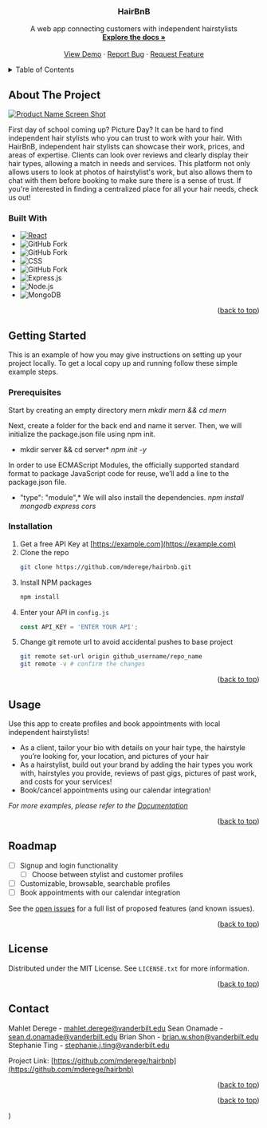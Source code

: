<!-- Improved compatibility of back to top link: See: https://github.com/othneildrew/Best-README-Template/pull/73 -->
<a id="readme-top"></a>
<!--
*** Thanks for checking out the Best-README-Template. If you have a suggestion
*** that would make this better, please fork the repo and create a pull request
*** or simply open an issue with the tag "enhancement".
*** Don't forget to give the project a star!
*** Thanks again! Now go create something AMAZING! :D
-->



<!-- PROJECT SHIELDS -->
<!--
*** I'm using markdown "reference style" links for readability.
*** Reference links are enclosed in brackets [ ] instead of parentheses ( ).
*** See the bottom of this document for the declaration of the reference variables
*** for contributors-url, forks-url, etc. This is an optional, concise syntax you may use.
*** https://www.markdownguide.org/basic-syntax/#reference-style-links
-->


<!-- PROJECT LOGO -->
<br />
<div align="center">


<h3 align="center">HairBnB</h3>

  <p align="center">
    A web app connecting customers with independent hairstylists 
    <br />
    <a href="https://github.com/github_username/repo_name"><strong>Explore the docs »</strong></a>
    <br />
    <br />
    <a href="https://github.com/github_username/repo_name">View Demo</a>
    ·
    <a href="https://github.com/github_username/repo_name/issues/new?labels=bug&template=bug-report---.md">Report Bug</a>
    ·
    <a href="https://github.com/github_username/repo_name/issues/new?labels=enhancement&template=feature-request---.md">Request Feature</a>
  </p>
</div>



<!-- TABLE OF CONTENTS -->
<details>
  <summary>Table of Contents</summary>
  <ol>
    <li>
      <a href="#about-the-project">About The Project</a>
      <ul>
        <li><a href="#built-with">Built With</a></li>
      </ul>
    </li>
    <li>
      <a href="#getting-started">Getting Started</a>
      <ul>
        <li><a href="#prerequisites">Prerequisites</a></li>
        <li><a href="#installation">Installation</a></li>
      </ul>
    </li>
    <li><a href="#usage">Usage</a></li>
    <li><a href="#roadmap">Roadmap</a></li>
    <li><a href="#license">License</a></li>
    <li><a href="#contact">Contact</a></li>
  </ol>
</details>



<!-- ABOUT THE PROJECT -->
<!-- ABOUT THE PROJECT -->
## About The Project

[![Product Name Screen Shot][product-screenshot]](https://example.com)

First day of school coming up? Picture Day? It can be hard to find independent hair stylists who you can trust to work with your hair. With HairBnB, independent hair stylists can showcase their work, prices, and areas of expertise. Clients can look over reviews and clearly display their hair types, allowing a match in needs and services. This platform not only allows users to look at photos of hairstylist's work, but also allows them to chat with them before booking to make sure there is a sense of trust. If you're interested in finding a centralized place for all your hair needs, check us out!

### Built With

* [![React][React.js]][React-url]
* ![GitHub Fork](https://img.shields.io/badge/Code-Html5-orange?logo=html5&logoColor=orange)
* ![GitHub Fork](https://img.shields.io/badge/Code-JavaScript-yellow?logo=javascript&logoColor=yellow)
* ![CSS](https://img.shields.io/badge/Style-CSS-1572B6?logo=css3&logoColor=white)
* ![GitHub Fork](https://img.shields.io/badge/Style-Tailwind-06B6D4?logo=tailwindcss&logoColor=white)
* ![Express.js](https://img.shields.io/badge/Framework-Express.js-6A5ACD?logo=express&logoColor=white)
* ![Node.js](https://img.shields.io/badge/Backend-Node.js-339933?logo=nodedotjs&logoColor=white)
* ![MongoDB](https://img.shields.io/badge/Database-MongoDB-brightgreen?logo=mongodb&logoColor=white)

<p align="right">(<a href="#readme-top">back to top</a>)</p>

<!--Here's a blank template to get started: To avoid retyping too much info. Do a search and replace with your text editor for the following: `github_username`, `repo_name`, `twitter_handle`, `linkedin_username`, `email_client`, `email`, `project_title`, `project_description` →

<p align="right">(<a href="#readme-top">back to top</a>)</p>



### Built With

* [![React][React.js]][React-url]
* [![JQuery][JQuery.com]][JQuery-url]
* [![HTML][HTML-shield]][HTML-url]
* [![CSS][CSS-shield]][CSS-url]
* [![JavaScript][JavaScript-shield]][JavaScript-url]
* [![Tailwind]
* Mongo DB
* Express
* Node.js

<p align="right">(<a href="#readme-top">back to top</a>)</p>



<!-- GETTING STARTED -->
## Getting Started

This is an example of how you may give instructions on setting up your project locally.
To get a local copy up and running follow these simple example steps.

### Prerequisites

Start by creating an empty directory mern
*mkdir mern && cd mern*

Next, create a folder for the back end and name it server. Then, we will initialize the package.json file using npm init.
* mkdir server && cd server*
*npm init -y*

In order to use 
ECMAScript Modules, the officially supported standard format to package JavaScript code for reuse, we’ll add a line to the package.json file.
* "type": "module",*
We will also install the dependencies.
*npm install mongodb express cors*


### Installation

1. Get a free API Key at [https://example.com](https://example.com)
2. Clone the repo
   ```sh
   git clone https://github.com/mderege/hairbnb.git
   ```
3. Install NPM packages
   ```sh
   npm install
   ```
4. Enter your API in `config.js`
   ```js
   const API_KEY = 'ENTER YOUR API';
   ```
5. Change git remote url to avoid accidental pushes to base project
   ```sh
   git remote set-url origin github_username/repo_name
   git remote -v # confirm the changes
   ```

<p align="right">(<a href="#readme-top">back to top</a>)</p>



<!-- USAGE EXAMPLES -->
## Usage

Use this app to create profiles and book appointments with local independent hairstylists!
- As a client, tailor your bio with details on your hair type, the hairstyle you’re looking for, your location, and pictures of your hair
- As a hairstylist, build out your brand by adding the hair types you work with, hairstyles you provide, reviews of past gigs, pictures of past work, and costs for your services!
- Book/cancel appointments using our calendar integration!

_For more examples, please refer to the [Documentation](https://example.com)_

<p align="right">(<a href="#readme-top">back to top</a>)</p>



<!-- ROADMAP -->
## Roadmap

- [ ] Signup and login functionality
    - [ ] Choose between stylist and customer profiles
- [ ] Customizable, browsable, searchable profiles
- [ ] Book appointments with our calendar integration

See the [open issues](https://github.com/mderege/hairbnb/issues) for a full list of proposed features (and known issues).

<p align="right">(<a href="#readme-top">back to top</a>)</p>


<!-- LICENSE -->
## License

Distributed under the MIT License. See `LICENSE.txt` for more information.

<p align="right">(<a href="#readme-top">back to top</a>)</p>



<!-- CONTACT -->
## Contact
Mahlet Derege - mahlet.derege@vanderbilt.edu
Sean Onamade - sean.d.onamade@vanderbilt.edu
Brian Shon - brian.w.shon@vanderbilt.edu
Stephanie Ting - stephanie.j.ting@vanderbilt.edu

Project Link: [https://github.com/mderege/hairbnb](https://github.com/mderege/hairbnb)

<p align="right">(<a href="#readme-top">back to top</a>)</p>



<p align="right">(<a href="#readme-top">back to top</a>)</p>



<!-- MARKDOWN LINKS & IMAGES -->
<!-- https://www.markdownguide.org/basic-syntax/#reference-style-links -->
[contributors-shield]: https://img.shields.io/github/contributors/github_username/repo_name.svg?style=for-the-badge
[contributors-url]: https://github.com/mderege/hairbnb/graphs/contributors
[forks-shield]: https://img.shields.io/github/forks/github_username/repo_name.svg?style=for-the-badge
[forks-url]: https://github.com/mderege/hairbnb/network/members
[stars-shield]: https://img.shields.io/github/stars/github_username/repo_name.svg?style=for-the-badge
[stars-url]: https://github.com/mderege/hairbnb/stargazers
[issues-shield]: https://img.shields.io/github/issues/github_username/repo_name.svg?style=for-the-badge
[issues-url]: https://github.com/mderege/hairbnb/issues
[license-shield]: https://img.shields.io/github/license/github_username/repo_name.svg?style=for-the-badge
[license-url]: https://github.com/mderege/hairbnb/blob/master/LICENSE.txt
[linkedin-shield]: https://img.shields.io/badge/-LinkedIn-black.svg?style=for-the-badge&logo=linkedin&colorB=555
[linkedin-url]: https://linkedin.com/in/linkedin_username
[product-screenshot]: images/screenshot.png
[Next.js]: https://img.shields.io/badge/next.js-000000?style=for-the-badge&logo=nextdotjs&logoColor=white
[Next-url]: https://nextjs.org/
[React.js]: https://img.shields.io/badge/React-20232A?style=for-the-badge&logo=react&logoColor=61DAFB
[React-url]: https://reactjs.org/
[Vue.js]: https://img.shields.io/badge/Vue.js-35495E?style=for-the-badge&logo=vuedotjs&logoColor=4FC08D
[Vue-url]: https://vuejs.org/
[Angular.io]: https://img.shields.io/badge/Angular-DD0031?style=for-the-badge&logo=angular&logoColor=white
[Angular-url]: https://angular.io/
[Svelte.dev]: https://img.shields.io/badge/Svelte-4A4A55?style=for-the-badge&logo=svelte&logoColor=FF3E00
[Svelte-url]: https://svelte.dev/
[Laravel.com]: https://img.shields.io/badge/Laravel-FF2D20?style=for-the-badge&logo=laravel&logoColor=white
[Laravel-url]: https://laravel.com
[Bootstrap.com]: https://img.shields.io/badge/Bootstrap-563D7C?style=for-the-badge&logo=bootstrap&logoColor=white
[Bootstrap-url]: https://getbootstrap.com
[JQuery.com]: https://img.shields.io/badge/jQuery-0769AD?style=for-the-badge&logo=jquery&logoColor=white
[JQuery-url]: https://jquery.com 

)
